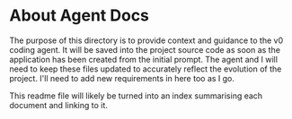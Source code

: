 # About Agent Docs

The purpose of this directory is to provide context and guidance to the v0 coding agent. It will be saved into the project source code as soon as the application has been created from the initial prompt. The agent and I will need to keep these files updated to accurately reflect the evolution of the project. I'll need to add new requirements in here too as I go. 

This readme file will likely be turned into an index summarising each document and linking to it.

